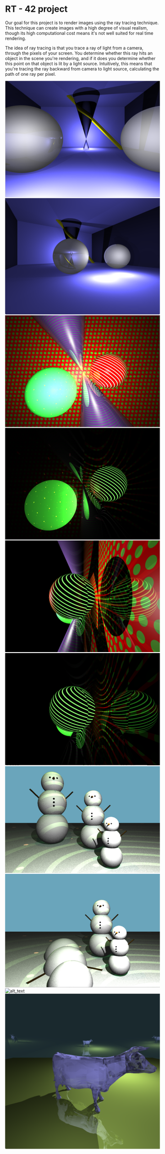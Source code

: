 # RT - 42 project
Our goal for this project is to render images using the ray tracing technique. This technique can create images with a high degree of visual realism, though its high computational cost means it's not well suited for real time rendering.

The idea of ray tracing is that you trace a ray of light from a camera, through the pixels of your screen. You determine whether this ray hits an object in the scene you're rendering, and if it does you determine whether this point on that object is lit by a light source. Intuitively, this means that you're tracing the ray backward from camera to light source, calculating the path of one ray per pixel.

![alt_text](./images/glass_sphere_1.png)  
![alt_text](./images/glass_sphere_2.png)
![alt_text](./images/light_effects_1.png)
![alt_text](./images/light_effects_2.png)
![alt_text](./images/light_effects_3.png)
![alt_text](./images/light_effects_4.png)
![alt_text](./images/snowman_party.png)
![alt_text](./images/snowman_fallen_over.png)
![alt_text](./images/cow.png)
![alt_text](./images/cow_rotated.png)
